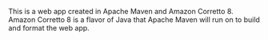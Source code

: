This is a web app created in Apache Maven and Amazon Corretto 8. Amazon Corretto 8 is a flavor of Java that Apache Maven will run on to build and format the web app.
